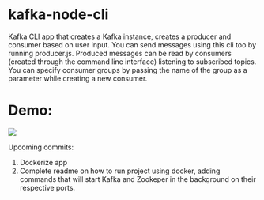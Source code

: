 # kafka-node-cli
Kafka CLI app that creates a Kafka instance, creates a producer and consumer based on user input. You can send messages using this cli too by running producer.js. Produced messages can be read by consumers (created through the command line interface) listening to subscribed topics. You can specify consumer groups by passing the name of the group as a parameter while creating a new consumer.

# Demo:
![](./assets/kafka-node-demo.gif)

Upcoming commits:
1. Dockerize app
2. Complete readme on how to run project using docker, adding commands that will start Kafka and Zookeper in the background on their respective ports.
